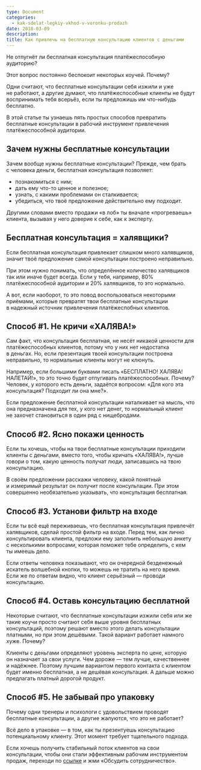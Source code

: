 ```yaml
---
type: Document
categories:
  - kak-sdelat-legkiy-vkhod-v-voronku-prodazh
date: 2018-03-09
description: 
title: Как привлечь на бесплатную консультацию клиентов с деньгами
---
```


Не отпугнёт ли бесплатная консультация платёжеспособную аудиторию?

Этот вопрос постоянно беспокоит некоторых коучей. Почему?

Одни считают, что бесплатные консультации себя изжили и уже не работают, а другие думают, что платёжеспособные клиенты не будут воспринимать тебя всерьёз, если ты предложишь им что-нибудь бесплатно.

В этой статье ты узнаешь пять простых способов превратить бесплатные консультации в рабочий инструмент привлечения платёжеспособной аудитории.

## Зачем нужны бесплатные консультации

Зачем вообще нужны бесплатные консультации? Прежде, чем брать с человека деньги, бесплатная консультация позволяет:

* познакомиться с ним;
* дать ему что-то ценное и полезное;
* узнать, с какими проблемами он сталкивается;
* убедиться, что твоё предложение действительно ему подходит.

Другими словами вместо продажи «в лоб» ты вначале «прогреваешь» клиента, вызывая у него доверие к себе, как к эксперту.

## Бесплатная консультация = халявщики?

Если бесплатная консультация привлекает слишком много халявщиков, значит твоё предложение самой консультации построено неправильно.

При этом нужно понимать, что определённое количество халявщиков так или иначе будет всегда. Если у тебя, например, 80% платёжеспособной аудитории и 20% халявщиков, то это нормально. 

А вот, если наоборот, то это повод воспользоваться некоторыми приёмами, которые превратят твои бесплатные консультации в надежный источник привлечения платёжеспобных клиентов.

## Способ #1. Не кричи «ХАЛЯВА!»

Сам факт, что консультация бесплатная, не несёт никакой ценности для платёжеспособных клиентов, потому что у них нет недостатка в деньгах. Но, если презентация твоей консультации построена неправильно, то нормальные клиенты могут не клюнуть.

Например, если большими буквами писать «БЕСПЛАТНО! ХАЛЯВА! НАЛЕТАЙ!», то это точно будет отпугивать платёжеспособных. Почему? Человек, у которого есть деньги, задаётся вопросом: «Для кого эта консультация? Подходит ли она мне?». 

Если предложение бесплатной консультации наталкивает на мысль, что она предназначена для тех, у кого нет денег, то нормальный клиент не захочет становиться в один ряд с нищебродами.

## Способ #2. Ясно покажи ценность

Если ты хочешь, чтобы на твои бесплатные консультации приходили клиенты с деньгами, вместо того, чтобы кричать «ХАЛЯВА!», лучше говори о том, какую ценность получат люди, записавшись на твою консультацию.

В своём предложении расскажи человеку, какой понятный и измеримый результат он получит после консультации. При этом совершенно необязательно указывать, что консультация бесплатная.

## Способ #3. Установи фильтр на входе

Если ты всё ещё переживаешь, что бесплатная консультация привлечёт халявщиков, сделай простой фильтр на входе. Перед тем, как лично консультировать клиента, предложи ему заполнить небольшую анкету с несколькими вопросами, которая поможет тебе определить, с кем ты имеешь дело.

Если ответы человека показывают, что он очередной безденежный искатель волшебной кнопки, то можешь не тратить на него время. Если же по ответам видно, что клиент серьёзный — проводи консультацию.

## Способ #4. Оставь консультацию бесплатной

Некоторые считают, что бесплатные консультации изжили себя или же такие коучи просто считают себя выше уровня бесплатных консультаций, поэтому решают вместо этого делать консультации платными, но при этом дешёвыми. Такой вариант работает намного хуже. Почему?

Клиенты с деньгами определяют уровень эксперта по цене, которую он назначает за свои услуги. Чем дороже — тем лучше, качественнее и надёжнее. Поэтому лучшим вариантом первого контакта с клиентом будет именно бесплатная, а не дешёвая консультация. А дальше можно предлагать платный дорогой продукт.

## Способ #5. Не забывай про упаковку

Почему одни тренеры и психологи с удовольствием проводят бесплатные консультации, а другие жалуются, что это не работает?

Всё дело в упаковке — в том, как ты презентуешь консультацию потенциальному клиенту. Этот момент требует тщательного подхода.

Если хочешь получить стабильный поток клиентов на свои консультации, чтобы они стали эффективным рабочим инструментом продаж, переходи по [ссылке](https://goo.gl/hwgLbb) и жми «Обсудить сотрудничество».
